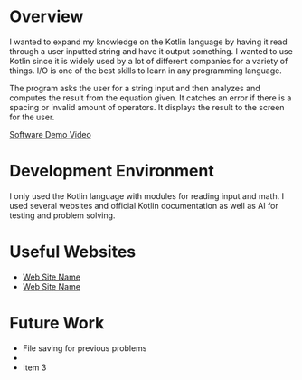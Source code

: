 # Overview

I wanted to expand my knowledge on the Kotlin language by having it read through a user inputted string and have it output something. I wanted to use Kotlin since it is widely used by a lot of different companies for a variety of things. I/O is one of the best skills to learn in any programming language.

The program asks the user for a string input and then analyzes and computes the result from the equation given. It catches an error if there is a spacing or invalid amount of operators. It displays the result to the screen for the user.

[Software Demo Video](http://youtube.link.goes.here)

# Development Environment

I only used the Kotlin language with modules for reading input and math. I used several websites and official Kotlin documentation as well as AI for testing and problem solving.

# Useful Websites

- [Web Site Name](https://www.programiz.com/kotlin-programming)
- [Web Site Name](https://kotlinlang.org/docs/strings.html)

# Future Work

- File saving for previous problems
- 
- Item 3